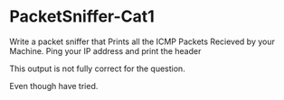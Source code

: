 # PacketSniffer-Cat1
Write a packet sniffer that Prints all the ICMP Packets Recieved by your Machine. Ping your IP address and print the header


This output is not fully correct for the question.

Even though have tried.
